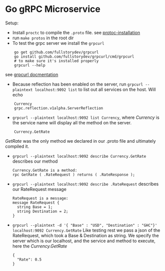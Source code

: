 # Go gRPC Microservice

Setup:
* Install `proctc` to compile the `.proto` file. see [protoc-installation](https://grpc.io/docs/protoc-installation/)
* run `make protos` in the root dir
* To test the grpc server we install the `grpcurl`
```install grpcurl
    go get github.com/fullstorydev/grpcurl
    go install github.com/fullstorydev/grpcurl/cmd/grpcurl
    # to make sure it's installed properly
    grpcurl --help
```
see [grpcurl docmentation](https://github.com/fullstorydev/grpcurl)

* Because reflection has been enabled on the server, run 
`grpcurl --plaintext localhost:9092 list` to list out all services on the host.
Will echo  
``` echo display
    Currency
    grpc.reflection.v1alpha.ServerReflection
```
* `grpcurl --plaintext localhost:9092 list Currency`, where *Currency* is the service name
will display all the method on the server.
``` echo display
    Currency.GetRate
```
*GetRate* was the only method we declared in our .proto file and ultimately compiled it.

* `grpcurl --plaintext localhost:9092 describe Currency.GetRate` describes our method
  ```
  Currency.GetRate is a method:
  rpc GetRate ( .RateRequest ) returns ( .RateResponse ); 
  ```
* `grpcurl --plaintext localhost:9092 describe .RateRequest` describes our RateRequest message
  ```
  RateRequest is a message:
  message RateRequest {
    string Base = 1;
    string Destination = 2;
  }
  ```
* `grpcurl --plaintext -d '{ "Base" : "USD", "Destination" : "GHC"}' localhost:9092 Currency.GetRate`
  Like testing rest we pass a json of the RateRequest, which took a Base & Destination as string.
  We specify the server which is our localhost, and the service and method to execute, here the *Currency.GetRate*
  ```
  {
    "Rate": 0.5
  }
  ```
